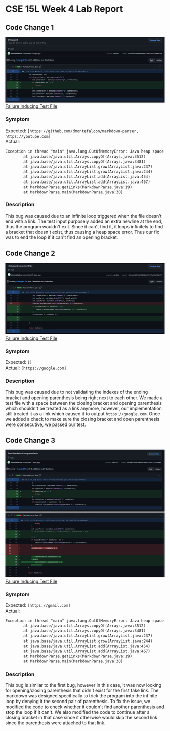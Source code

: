 # CSE 15L Week 4 Lab Report

## Code Change 1
![Code Diff 1](images/LabReportWeek4/CodeDiff1.png)
[Failure Inducing Test File](https://github.com/AndrewKahr/markdown-parser/blob/main/test-file2a.md)  
### Symptom
Expected: `[https://github.com/dmontefalcon/markdown-parser, https://youtube.com]`  
Actual:
```
Exception in thread "main" java.lang.OutOfMemoryError: Java heap space
        at java.base/java.util.Arrays.copyOf(Arrays.java:3512)
        at java.base/java.util.Arrays.copyOf(Arrays.java:3481)
        at java.base/java.util.ArrayList.grow(ArrayList.java:237)
        at java.base/java.util.ArrayList.grow(ArrayList.java:244)
        at java.base/java.util.ArrayList.add(ArrayList.java:454)
        at java.base/java.util.ArrayList.add(ArrayList.java:467)
        at MarkdownParse.getLinks(MarkdownParse.java:19)
        at MarkdownParse.main(MarkdownParse.java:30)
```
### Description
This bug was caused due to an infinite loop triggered when the file doesn't end with a link. The test input purposely added an extra newline at the end, thus the program wouldn't exit. Since it can't find it, it loops infinitely to find a bracket that doesn't exist, thus causing a heap space error. Thus our fix was to end the loop if it can't find an opening bracket.

## Code Change 2
![Code Diff 2](images/LabReportWeek4/CodeDiff2.png)
[Failure Inducing Test File](https://github.com/AndrewKahr/markdown-parser/blob/main/test-file3a.md)  
### Symptom
Expected: `[]`  
Actual: `[https://google.com]`  

### Description
This bug was caused due to not validating the indexes of the ending bracket and opening parenthesis being right next to each other. We made a test file with a space between the closing bracket and opening parenthesis which shouldn't be treated as a link anymore, however, our implementation still treated it as a link which caused it to output `https://google.com`. Once we added a check to make sure the closing bracket and open parenthesis were consecutive, we passed our test.

## Code Change 3
![Code Diff 3](images/LabReportWeek4/CodeDiff3.png)
![Code Diff 4](images/LabReportWeek4/CodeDiff4.png)
[Failure Inducing Test File](https://github.com/AndrewKahr/markdown-parser/blob/main/test-file4a.md)

### Symptom
Expected: `[https://gmail.com]`  
Actual: 
```
Exception in thread "main" java.lang.OutOfMemoryError: Java heap space
        at java.base/java.util.Arrays.copyOf(Arrays.java:3512)
        at java.base/java.util.Arrays.copyOf(Arrays.java:3481)
        at java.base/java.util.ArrayList.grow(ArrayList.java:237)
        at java.base/java.util.ArrayList.grow(ArrayList.java:244)
        at java.base/java.util.ArrayList.add(ArrayList.java:454)
        at java.base/java.util.ArrayList.add(ArrayList.java:467)
        at MarkdownParse.getLinks(MarkdownParse.java:19)
        at MarkdownParse.main(MarkdownParse.java:30)
```
### Description
This bug is similar to the first bug, however in this case, it was now looking for opening/closing parenthesis that didn't exist for the first fake link. The markdown was designed specifically to trick the program into the infinite loop by denying it the second pair of parenthesis. To fix the issue, we modified the code to check whether it couldn't find another parenthesis and stop the loop if it can't. We also modified the code to continue after a closing bracket in that case since it otherwise would skip the second link since the parenthesis were attached to that link.